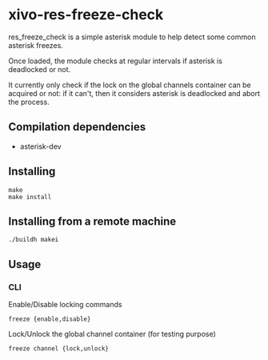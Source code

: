 # xivo-res-freeze-check

res_freeze_check is a simple asterisk module to help detect some common asterisk
freezes.

Once loaded, the module checks at regular intervals if asterisk is deadlocked or not.

It currently only check if the lock on the global channels container can be
acquired or not: if it can't, then it considers asterisk is deadlocked and abort
the process.

## Compilation dependencies

* asterisk-dev

## Installing

```
make
make install
```

## Installing from a remote machine

```
./buildh makei
```

## Usage

### CLI

Enable/Disable locking commands

```
freeze {enable,disable}
```

Lock/Unlock the global channel container (for testing purpose)

```
freeze channel {lock,unlock}
```
